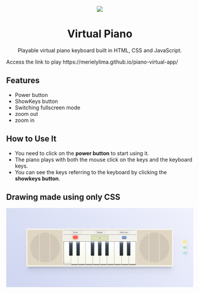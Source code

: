 
<p align="center">
  <img src="https://user-images.githubusercontent.com/58087344/118175221-352ee000-b406-11eb-9eff-79aba96e7091.png" />
</p>

 <h1 align="center"> Virtual Piano </h1>

<p  align="center" >Playable virtual piano keyboard built in HTML, CSS and JavaScript. </p>
Access the link to play https://merielylima.github.io/piano-virtual-app/

## **Features**
- Power button
- ShowKeys button
- Switching fullscreen mode
- zoom out
- zoom in

## How to Use It 
- You need to click on the **power button** to start using it.
- The piano plays with both the mouse click on the keys and the keyboard keys.
- You can see the keys referring to the keyboard by clicking the **showkeys button**.

## Drawing made using only CSS
[![piano-image](https://github.com/merielylima/piano-virtual-app/blob/main/img/piano.png?raw=true)](https://merielylima.github.io/piano-virtual-app/)

